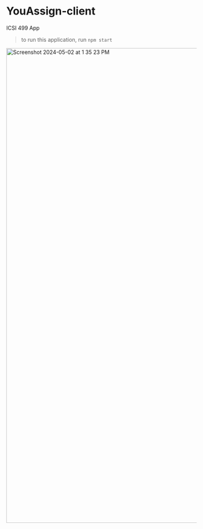 # YouAssign-client
ICSI 499 App

> to run this application, run `npm start`
<img width="1255" alt="Screenshot 2024-05-02 at 1 35 23 PM" src="https://github.com/820tiffanywong/YouAssign_Client/assets/89797711/044fc20b-6a25-468c-9f36-13bf4186be14">
